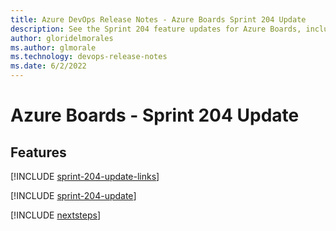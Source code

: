 ```yaml
---
title: Azure DevOps Release Notes - Azure Boards Sprint 204 Update
description: See the Sprint 204 feature updates for Azure Boards, including next steps.
author: gloridelmorales
ms.author: glmorale
ms.technology: devops-release-notes
ms.date: 6/2/2022
---
```


# Azure Boards - Sprint 204 Update

## Features

[!INCLUDE [sprint-204-update-links](../includes/boards/sprint-204-update-links.md)]

[!INCLUDE [sprint-204-update](../includes/boards/sprint-204-update.md)]

[!INCLUDE [nextsteps](../includes/nextsteps.md)]